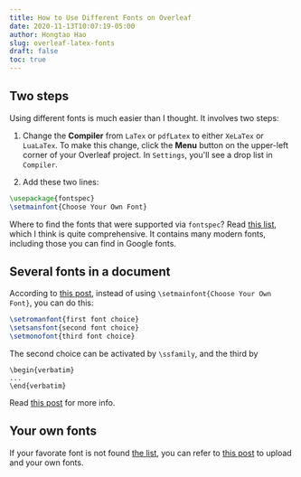```yaml
---
title: How to Use Different Fonts on Overleaf
date: 2020-11-13T10:07:19-05:00
author: Hongtao Hao
slug: overleaf-latex-fonts
draft: false
toc: true
---
```

## Two steps

Using different fonts is much easier than I thought. It involves two steps:

1. Change the **Compiler** from `LaTex` or `pdfLatex` to either `XeLaTex` or `LuaLaTex`. To make this change, click the **Menu** button on the upper-left corner of your Overleaf project. In `Settings`, you'll see a drop list in `Compiler`. 

2. Add these two lines:

```latex
\usepackage{fontspec}
\setmainfont{Choose Your Own Font}
```

Where to find the fonts that were supported via `fontspec`? Read [this list](https://www.overleaf.com/learn/latex/Questions/Which%20OTF%20or%20TTF%20fonts%20are%20supported%20via%20fontspec%3F), which I think is quite comprehensive. It contains many modern fonts, including those you can find in Google fonts. 

## Several fonts in a document

According to [this post](https://www.overleaf.com/learn/latex/XeLaTeX), instead of using `\setmainfont{Choose Your Own Font}`, you can do this:

```latex
\setromanfont{first font choice}
\setsansfont{second font choice}
\setmonofont{third font choice}
```

The second choice can be activated by `\ssfamily`, and the third by 
```
\begin{verbatim}
...
\end{verbatim}
``` 
Read [this post](https://www.overleaf.com/learn/latex/XeLaTeX) for more info. 

## Your own fonts
If your favorate font is not found [the list](https://www.overleaf.com/learn/latex/Questions/Which%20OTF%20or%20TTF%20fonts%20are%20supported%20via%20fontspec%3F), you can refer to [this post](https://www.overleaf.com/learn/latex/XeLaTeX) to upload and your own fonts. 